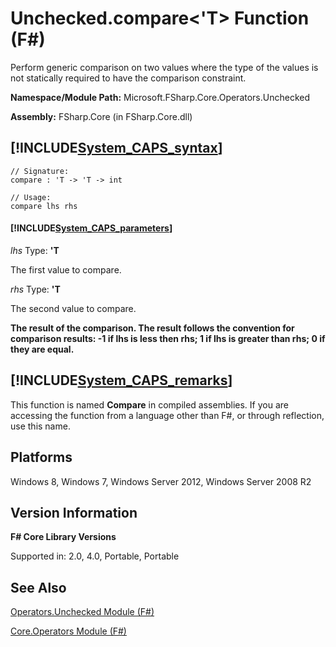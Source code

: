 # Unchecked.compare<'T> Function (F#)

Perform generic comparison on two values where the type of the values is not statically required to have the comparison constraint.

**Namespace/Module Path:** Microsoft.FSharp.Core.Operators.Unchecked

**Assembly:** FSharp.Core (in FSharp.Core.dll)


## [!INCLUDE[System_CAPS_syntax](//System/Token/System_CAPS_syntax_md.md)]

```
// Signature:
compare : 'T -> 'T -> int

// Usage:
compare lhs rhs
```

#### [!INCLUDE[System_CAPS_parameters](//System/Token/System_CAPS_parameters_md.md)]
*lhs*
Type: **'T**


The first value to compare.


*rhs*
Type: **'T**


The second value to compare.



**The result of the comparison. The result follows the convention for comparison results: -1 if lhs is less then rhs; 1 if lhs is greater than rhs; 0 if they are equal.**
## [!INCLUDE[System_CAPS_remarks](//System/Token/System_CAPS_remarks_md.md)]
This function is named **Compare** in compiled assemblies. If you are accessing the function from a language other than F#, or through reflection, use this name.


## Platforms
Windows 8, Windows 7, Windows Server 2012, Windows Server 2008 R2


## Version Information
**F# Core Library Versions**

Supported in: 2.0, 4.0, Portable, Portable




## See Also
[Operators.Unchecked Module &#40;F&#35;&#41;](Operators.Unchecked+Module+28%F%2329%.md)

[Core.Operators Module &#40;F&#35;&#41;](Core.Operators+Module+28%F%2329%.md)

